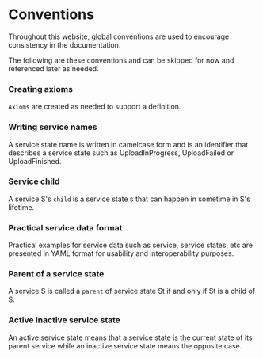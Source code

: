# Conventions
Throughout this website, global conventions are used to encourage consistency in the documentation.

The following are these conventions and can be skipped for now and referenced later as needed.

### Creating axioms
`Axioms` are created as needed to support a definition.

### Writing service names
A service state name is written in camelcase form and is an identifier that describes a service state such as UploadInProgress, UploadFailed or UploadFinished.

### Service child
A service S's `child` is a service state s that can happen in sometime in S's lifetime.

### Practical service data format
Practical examples for service data such as service, service states, etc are presented in YAML format for usability and interoperability purposes.

### Parent of a service state
A service S is called a `parent` of service state St if and only if St is a child of S.

### Active Inactive service state
An active service state means that a service state is the current state of its parent service while an inactive service state means the opposite case.